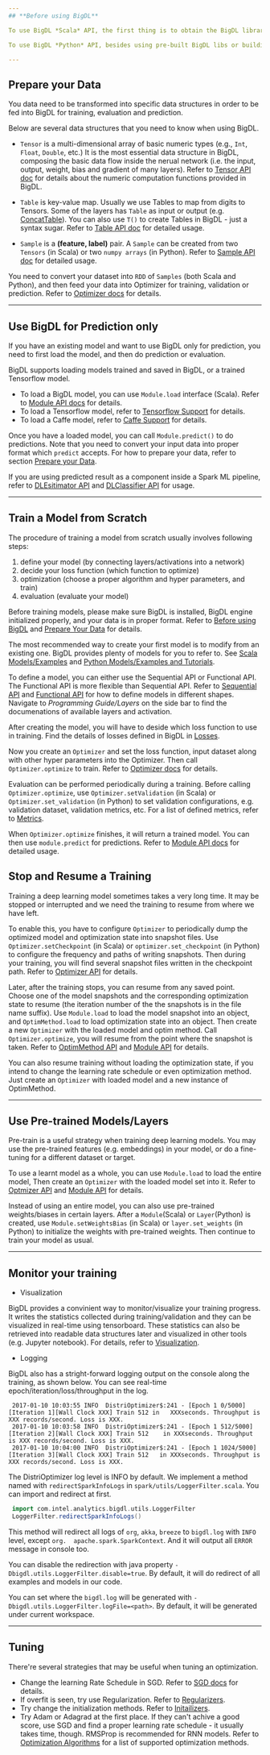 ```yaml
---
## **Before using BigDL**

To use BigDL *Scala* API, the first thing is to obtain the BigDL libraries. You can either download the pre-built BigDL libs ([available here](release.md)), or build the libs from source code (available at [BigDL Github](https://github.com/intel-analytics/BigDL)). When writing programs, you need to ensure the SparkContext is created successfully and initialize BigDL engine before calling BigDL APIs. Refer to [Use Prebuild Libs](UserGuide/install-pre-built.md), [Build from Source](UserGuide/install-build-src.md), and [Run](UserGuide/run.md) for details about how to build BigDL and run a program in Scala.  

To use BigDL *Python* API, besides using pre-built BigDL libs or building from source, you can also install BigDL python via pip (only support some spark versions). You may use Python API in an interactive shell, or run a program in commandline, or use Jupyter notebooks. Before calling BigDL API's in your program, you have to ensure the SparkContext is succesfully created and initialize BigDL engine. Refer to [Python Install](PythonSupport/python-install.md) and [Python Run](PythonSupport/python-run.md) for details about how to install python and run python programs.

---
```


## **Prepare your Data**

You data need to be transformed into specific data structures in order to be fed into BigDL for training, evaluation and prediction.
 
Below are several data structures that you need to know when using BigDL. 

* ```Tensor``` is a multi-dimensional array of basic numeric types (e.g., ```Int```, ```Float```,       ```Double```, etc.) It is the most essential data structure in BigDL, composing the basic data flow inside the nerual network (i.e. the input, output, weight, bias and gradient of many layers). Refer to [Tensor API doc](APIdocs/Data/merged-Data#tensor) for details about the numeric computation functions provided in BigDL. 
* `Table` is key-value map. Usually we use Tables to map from digits to Tensors. Some of the layers has `Table` as input or output (e.g. [ConcatTable](APIdocs/Layers/Containers/merged-Containers/#concattable)). You can also use ```T()``` to create Tables in BigDL - just a syntax sugar. Refer to [Table API doc](APIdocs/Data/merged-Data#table) for detailed usage.
 
* `Sample` is a **(feature, label)** pair. A `Sample` can be created from two `Tensors` (in Scala) or two `numpy arrays` (in Python). Refer to [Sample API doc](APIdocs/Data/merged-Data#sample) for detailed usage.

You need to convert your dataset into `RDD` of `Samples` (both Scala and Python), and then feed your data into Optimizer for training, validation or prediction. Refer to [Optimizer docs](APIdocs/Optimizers/Optimizer.md) for details.


---

## **Use BigDL for Prediction only**

If you have an existing model and want to use BigDL only for prediction, you need to first load the model, and then do prediction or evaluation. 

BigDL supports loading models trained and saved in BigDL, or a trained Tensorflow model. 

* To load a BigDL model, you can use `Module.load` interface (Scala). Refer to [Module API docs](APIdocs/Module/Module.md) for details.  
* To load a Tensorflow model, refer to [Tensorflow Support](ProgrammingGuide/tensorflow-support.md) for details.
* To load a Caffe model, refer to [Caffe Support](ProgrammingGuide/caffe-support.md) for details.

Once you have a loaded model, you can call `Module.predict()` to do predictions. Note that you need to convert your input data into proper format which `predict` accepts. For how to prepare your data, refer to section [Prepare your Data](#prepare-your-data). 

If you are using predicted result as a component inside a Spark ML pipeline, refer to [DLEsitimator API](ProgrammingGuide/MLPipeline/DLEstimator.md) and [DLClassifier API](ProgrammingGuide/MLPipeline/DLClassifier.md) for usage. 

---

## **Train a Model from Scratch**

The procedure of training a model from scratch usually involves following steps:

1. define your model (by connecting layers/activations into a network)
2. decide your loss function (which function to optimize)
3. optimization (choose a proper algorithm and hyper parameters, and train)
4. evaluation (evaluate your model) 

Before training models, please make sure BigDL is installed, BigDL engine initialized properly, and your data is in proper format. Refer to [Before using BigDL](#before-using-bigdl) and [Prepare Your Data](#prepare-your-data) for details.  

The most recommended way to create your first model is to modify from an existing one. BigDL provides plenty of models for you to refer to. See [Scala Models/Examples](UserGuide/resources.md) and [Python Models/Examples and Tutorials](PythonSupport/python-resources.md). 

To define a model, you can either use the Sequential API or Functional API. The Functional API is more flexible than Sequential API. Refer to [Sequential API](ProgrammingGuide/Model/Sequential.md) and [Functional API](ProgrammingGuide/Model/Functional.md) for how to define models in different shapes. Navigate to *Programming Guide/Layers* on the side bar to find the documenations of available layers and activation.

After creating the model, you will have to deside which loss function to use in training. Find the details of losses defined in BigDL in [Losses](APIdocs/Losses/merged-Losses.md).  

Now you create an `Optimizer` and set the loss function, input dataset along with other hyper parameters into the Optimizer. Then call `Optimizer.optimize` to train. Refer to [Optimizer docs](APIdocs/Optimizers/Optimizer.md) for details. 

Evaluation can be performed periodically during a training. Before calling `Optimizer.optimize`, use `Optimizer.setValidation` (in Scala) or `Optimizer.set_validation` (in Python) to set validation configurations, e.g. validation dataset, validation metrics, etc. For a list of defined metrics, refer to [Metrics](APIdocs/Metrics/merged-Metrics.md).

When `Optimizer.optimize` finishes, it will return a trained model. You can then use `module.predict` for predictions. Refer to [Module API docs](APIdocs/Module/Module.md) for detailed usage.    

## **Stop and Resume a Training**

Training a deep learning model sometimes takes a very long time. It may be stopped or interrupted and we need the training to resume from where we have left. 

To enable this, you have to configure `Optimizer` to periodically dump the optimized model and optimization state into snapshot files. Use `Optimizer.setCheckpoint` (in Scala) or `optimizer.set_checkpoint` (in Python) to configure the frequency and paths of writing snapshots. Then during your training, you will find several snapshot files written in the checkpoint path. Refer to [Optimizer API](APIdocs/Optimizers/Optimizer.md) for details. 

Later, after the training stops, you can resume from any saved point. Choose one of the model snapshots and the corresponding optimization state to resume (the iteration number of the the snapshots is in the file name suffix). Use `Module.load` to load the model snapshot into an object, and `OptimMethod.load` to load optimization state into an object. Then create a new `Optimizer` with the loaded model and optim method. Call `Optimizer.optimize`, you will resume from the point where the snapshot is taken. Refer to [OptimMethod API]() and [Module API](APIdocs/Module/Module.md) for details.
 
You can also resume training without loading the optimization state, if you intend to change the learning rate schedule or even optimization method. Just create an `Optimizer` with loaded model and a new instance of OptimMethod. 


--- 

## **Use Pre-trained Models/Layers**

Pre-train is a useful strategy when training deep learning models. You may use the pre-trained features (e.g. embeddings) in your model, or do a fine-tuning for a different dataset or target.
 
To use a learnt model as a whole, you can use `Module.load` to load the entire model, Then create an `Optimizer` with the loaded model set into it. Refer to [Optmizer API](APIdocs/Optimizers/Optimizer.md) and [Module API](APIdocs/Module/Module.md) for details. 

Instead of using an entire model, you can also use pre-trained weights/biases in certain layers. After a `Module`(Scala) or `Layer`(Python) is created, use `Module.setWeightsBias` (in Scala) or `layer.set_weights` (in Python) to initialize the weights with pre-trained weights. Then continue to train your model as usual. 


---

## **Monitor your training**


 * Visualization

BigDL provides a convinient way to monitor/visualize your training progress. It writes the statistics collected during training/validation and they can be visualized in real-time using tensorboard. These statistics can also be retrieved into readable data structures later and visualized in other tools (e.g. Jupyter notebook). For details, refer to [Visualization](ProgrammingGuide/visualization.md). 

 * Logging

BigDL also has a stright-forward logging output on the console along the training, as shown below. You can see real-time epoch/iteration/loss/throughput in the log.

```
 2017-01-10 10:03:55 INFO  DistriOptimizer$:241 - [Epoch 1 0/5000][Iteration 1][Wall Clock XXX] Train 512 in   XXXseconds. Throughput is XXX records/second. Loss is XXX.
 2017-01-10 10:03:58 INFO  DistriOptimizer$:241 - [Epoch 1 512/5000][Iteration 2][Wall Clock XXX] Train 512    in XXXseconds. Throughput is XXX records/second. Loss is XXX.
 2017-01-10 10:04:00 INFO  DistriOptimizer$:241 - [Epoch 1 1024/5000][Iteration 3][Wall Clock XXX] Train 512   in XXXseconds. Throughput is XXX records/second. Loss is XXX.
```

The DistriOptimizer log level is INFO by default. We implement a method named with `redirectSparkInfoLogs`  in `spark/utils/LoggerFilter.scala`. You can import and redirect at first.

```scala
 import com.intel.analytics.bigdl.utils.LoggerFilter
 LoggerFilter.redirectSparkInfoLogs()
```

This method will redirect all logs of `org`, `akka`, `breeze` to `bigdl.log` with `INFO` level, except `org.  apache.spark.SparkContext`. And it will output all `ERROR` message in console too.

You can disable the redirection with java property `-Dbigdl.utils.LoggerFilter.disable=true`. By default,   it will do redirect of all examples and models in our code.

You can set where the `bigdl.log` will be generated with `-Dbigdl.utils.LoggerFilter.logFile=<path>`. By    default, it will be generated under current workspace.

---

## **Tuning**

There're several strategies that may be useful when tuning an optimization. 

 * Change the learning Rate Schedule in SGD. Refer to [SGD docs](APIdocs/Optimizers/Optim-Methods/merged-Optim-Methods.md#sgd) for details. 
 * If overfit is seen, try use Regularization. Refer to [Regularizers](APIdocs/Regularizers/merged-Regularizers.md). 
 * Try change the initialization methods. Refer to [Initailizers](APIdocs/Initializers/merged-Initializers.md).
 * Try Adam or Adagrad at the first place. If they can't achive a good score, use SGD and find a proper learning rate schedule - it usually takes time, though. RMSProp is recommended for RNN models. Refer to [Optimization Algorithms](APIdocs/Optimizers/Optim-Methods/merged-Optim-Methods.md) for a list of supported optimization methods. 
